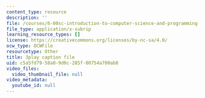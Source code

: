 ```yaml
---
content_type: resource
description: ''
file: /courses/6-00sc-introduction-to-computer-science-and-programming-spring-2011/c5a5fd7958a09d0c285f00754a700ab8_Fixc8hVo_cY.srt
file_type: application/x-subrip
learning_resource_types: []
license: https://creativecommons.org/licenses/by-nc-sa/4.0/
ocw_type: OCWFile
resourcetype: Other
title: 3play caption file
uid: c5a5fd79-58a0-9d0c-285f-00754a700ab8
video_files:
  video_thumbnail_file: null
video_metadata:
  youtube_id: null
---
```

